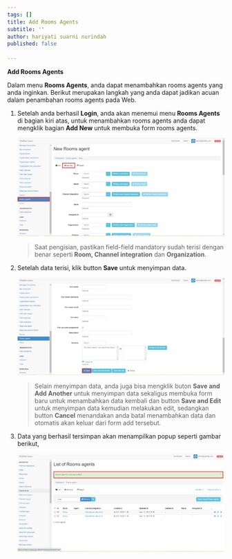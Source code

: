 ```yaml
---
tags: []
title: Add Rooms Agents
subtitle: ''
author: hariyati suarni nurindah
published: false

---
```

**Add Rooms Agents**

Dalam menu **Rooms Agents**, anda dapat menambahkan rooms agents yang anda inginkan. Berikut merupakan langkah yang anda dapat jadikan acuan dalam penambahan rooms agents pada Web.

1. Setelah anda berhasil **Login**, anda akan menemui menu **Rooms Agents** di bagian kiri atas, untuk menambahkan rooms agents anda dapat mengklik bagian **Add New** untuk membuka form rooms agents.

   ![](/uploads/roomagents5.PNG)

   > Saat pengisian, pastikan field-field mandatory sudah terisi dengan benar seperti **Room, Channel integration** dan **Organization**.
2. Setelah data terisi, klik button **Save** untuk menyimpan data.

   ![](/uploads/roomagents6.PNG)

   > Selain menyimpan data, anda juga bisa mengklik buton **Save and Add Another** untuk menyimpan data sekaligus membuka form baru untuk menambahkan data kembali dan button **Save and Edit** untuk menyimpan data kemudian melakukan edit, sedangkan button **Cancel** menandakan anda batal menambahkan data dan otomatis akan keluar dari form add tersebut.
3. Data yang berhasil tersimpan akan menampilkan popup seperti gambar berikut,

   ![](/uploads/roomagents1.PNG)